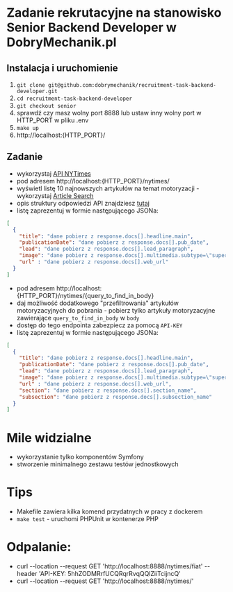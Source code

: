 # Zadanie rekrutacyjne na stanowisko Senior Backend Developer w DobryMechanik.pl

## Instalacja i uruchomienie

1. `git clone git@github.com:dobrymechanik/recruitment-task-backend-developer.git`
2. `cd recruitment-task-backend-developer`
3. `git checkout senior`
4. sprawdź czy masz wolny port 8888 lub ustaw inny wolny port w HTTP_PORT w pliku .env
5. `make up`
6. http://localhost:{HTTP_PORT}/

## Zadanie

- wykorzystaj [API NYTimes](https://developer.nytimes.com/get-started)
- pod adresem http://localhost:{HTTP_PORT}/nytimes/
- wyświetl listę 10 najnowszych artykułów na temat motoryzacji - wykorzystaj [Article Search](https://developer.nytimes.com/docs/articlesearch-product/1/overview)
- opis struktury odpowiedzi API znajdziesz [tutaj](https://developer.nytimes.com/docs/articlesearch-product/1/routes/articlesearch.json/get)
- listę zaprezentuj w formie następującego JSONa:

```json
[
  {
    "title": "dane pobierz z response.docs[].headline.main",
    "publicationDate": "dane pobierz z response.docs[].pub_date",
    "lead": "dane pobierz z response.docs[].lead_paragraph",
    "image": "dane pobierz z response.docs[].multimedia.subtype=\"superJumbo\"",
    "url" : "dane pobierz z response.docs[].web_url"
  }
]
```

- pod adresem http://localhost:{HTTP_PORT}/nytimes/{query_to_find_in_body}
- daj możliwość dodatkowego "przefiltrowania" artykułów motoryzacyjnych do pobrania - pobierz tylko artykuły motoryzacyjne zawierające `query_to_find_in_body` w `body`
- dostęp do tego endpointa zabezpiecz za pomocą `API-KEY`
- listę zaprezentuj w formie następującego JSONa:
```json
[
  {
    "title": "dane pobierz z response.docs[].headline.main",
    "publicationDate": "dane pobierz z response.docs[].pub_date",
    "lead": "dane pobierz z response.docs[].lead_paragraph",
    "image": "dane pobierz z response.docs[].multimedia.subtype=\"superJumbo\"",
    "url" : "dane pobierz z response.docs[].web_url",
    "section": "dane pobierz z response.docs[].section_name",
    "subsection": "dane pobierz z response.docs[].subsection_name"
  }
]
```

# Mile widzialne

- wykorzystanie tylko komponentów Symfony
- stworzenie minimalnego zestawu testów jednostkowych

# Tips

- Makefile zawiera kilka komend przydatnych w pracy z dockerem
- `make test` - uruchomi PHPUnit w kontenerze PHP

# Odpalanie:
- curl --location --request GET 'http://localhost:8888/nytimes/fiat' --header 'API-KEY: 5hhZODMRrfUCQRqrRvqQQlZiiTcijncQ'
- curl --location --request GET 'http://localhost:8888/nytimes/'